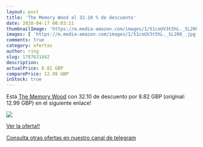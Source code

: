 ```yaml
---
layout: post
title: 'The Memory Wood al 32.10 % de descuento'
date: 2020-04-17 00:03:11
thumbnailImage: 'https://m.media-amazon.com/images/I/51coUV3t5hL._SL200_.jpg'
images: [ 'https://m.media-amazon.com/images/I/51coUV3t5hL._SL200_.jpg' ]
comments: true
category: ofertas
author: ring
slug: 1787631842
description:
actualPrice: 8.82 GBP
comparePrice: 12.99 GBP
inStock: true
---
```


Está [The Memory Wood](https://www.amazon.com/dp/1787631842/?tag=redken08-20) con 32.10 de descuento por 8.82 GBP (original: 12.99 GBP) en el siguiente enlace!

[![](https://m.media-amazon.com/images/I/51coUV3t5hL._SL200_.jpg)](https://www.amazon.com/dp/1787631842/?tag=redken08-20)

[Ver la oferta!!](https://www.amazon.com/dp/1787631842/?tag=redken08-20)

[Consulta otras ofertas en nuestro canal de telegram](https://t.me/s/ofertas25)
